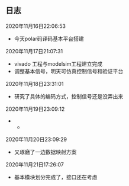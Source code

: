 ## 日志

2020年11月16日22:06:53

- 今天polar码译码基本平台搭建

2020年11月17日21:07:31

- vivado 工程与modelsim工程建立完成
- 调整基本信号，明天可仿真控制信号和验证平台

2020年11月18日23:31:01

- 研究了具体的编码方式，控制信号还是没弄出来

2020年11月19日23:09:12

- -

2020年11月20日23:09:29

- 又琢磨了一边数据映射方案

2020年11月21日17:26:07

- 基本模块划分完成了，接口还在考虑